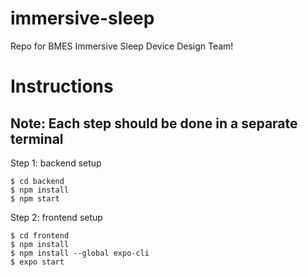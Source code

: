 # immersive-sleep
Repo for BMES Immersive Sleep Device Design Team!

# Instructions

## Note: Each step should be done in a separate terminal

Step 1: backend setup
```
$ cd backend
$ npm install
$ npm start
```

Step 2: frontend setup
```
$ cd frontend
$ npm install
$ npm install --global expo-cli
$ expo start
```
